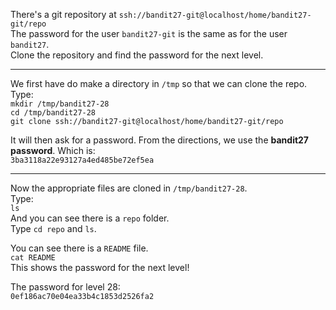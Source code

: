 There's a git repository at `ssh://bandit27-git@localhost/home/bandit27-git/repo`\
The password for the user `bandit27-git` is the same as for the user `bandit27`.\
Clone the repository and find the password for the next level.

- - -

We first have do make a directory in `/tmp` so that we can clone the repo.\
Type:\
`mkdir /tmp/bandit27-28`\
`cd /tmp/bandit27-28`\
`git clone ssh://bandit27-git@localhost/home/bandit27-git/repo`

It will then ask for a password.  From the directions, we use the **bandit27 password**. Which is:\
`3ba3118a22e93127a4ed485be72ef5ea`

- - -

Now the appropriate files are cloned in `/tmp/bandit27-28`.\
Type:\
`ls`\
And you can see there is a `repo` folder.\
Type `cd repo` and `ls`.

You can see there is a `README` file.\
`cat README`\
This shows the password for the next level!


The password for level 28:\
`0ef186ac70e04ea33b4c1853d2526fa2` 
